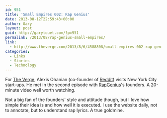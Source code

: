 ```yaml
---
id: 951
title: 'Small Empires 002: Rap Genius'
date: 2013-08-12T22:59:43+00:00
author: Gary
layout: post
guid: http://garytouet.com/?p=951
permalink: /2013/08/rap-genius-small-empires/
link:
  - http://www.theverge.com/2013/8/6/4588808/small-empires-002-rap-genius-video
categories:
  - Links
  - Stories
  - Technology
---
```


For <a href="http://www.theverge.com">The Verge</a>, Alexis Ohanian (co-founder of <a href="http://www.reddit.com">Reddit</a>) visits New York City start-ups. He met in the second episode with <a href="http://rapgenius.com">RapGenius</a>'s founders. A 20-minute video well worth watching.

Not a big fan of the founders' style and attitude though, but I love how simple their idea is and how well it is executed. I use the website daily, not to annotate, but to understand rap lyrics. A true goldmine.

